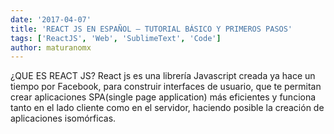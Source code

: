 ```yaml
---
date: '2017-04-07'
title: 'REACT JS EN ESPAÑOL – TUTORIAL BÁSICO Y PRIMEROS PASOS'
tags: ['ReactJS', 'Web', 'SublimeText', 'Code']
author: maturanomx
---
```


¿QUE ES REACT JS?
React js es una librería Javascript creada ya hace un tiempo por Facebook, para construir interfaces de usuario, que te permitan crear aplicaciones SPA(single page application) más eficientes y funciona tanto en el lado cliente como en el servidor, haciendo posible la creación de aplicaciones isomórficas.
